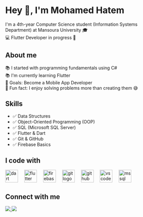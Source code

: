 <h1 align="left">Hey 👋, I'm Mohamed Hatem</h1>

<p align="left">I'm a 4th-year Computer Science student (Information Systems Department) at Mansoura University 🎓
<br>💻 Flutter Developer in progress 🚀</p>

<h2 align="left">About me</h2>

<p align="left"> 
📚 I started with programming fundamentals using C# <br>
📚 I'm currently learning Flutter <br>
🎯 Goals: Become a Mobile App Developer <br>
🎲 Fun fact: I enjoy solving problems more than creating them 😅
</p>

<h2 align="left">Skills</h2>

- ✅ Data Structures  
- ✅ Object-Oriented Programming (OOP)  
- ✅ SQL (Microsoft SQL Server)  
- ✅ Flutter & Dart  
- ✅ Git & GitHub  
- ✅ Firebase Basics  

<h2 align="left">I code with</h2>

<div align="left">
  <img src="https://cdn.jsdelivr.net/gh/devicons/devicon/icons/dart/dart-original.svg" height="40" alt="dart logo"  />
  <img width="12" />
  <img src="https://cdn.jsdelivr.net/gh/devicons/devicon/icons/flutter/flutter-original.svg" height="40" alt="flutter logo"  />
  <img width="12" />
  <img src="https://cdn.jsdelivr.net/gh/devicons/devicon/icons/firebase/firebase-plain.svg" height="40" alt="firebase logo"  />
  <img width="12" />
  <img src="https://cdn.jsdelivr.net/gh/devicons/devicon/icons/git/git-original.svg" height="40" alt="git logo"  />
  <img width="12" />
  <img src="https://cdn.jsdelivr.net/gh/devicons/devicon/icons/github/github-original.svg" height="40" alt="github logo"  />
  <img width="12" />
  <img src="https://cdn.jsdelivr.net/gh/devicons/devicon/icons/vscode/vscode-original.svg" height="40" alt="vscode logo"  />
  <img width="12" />
  <img src="https://cdn.jsdelivr.net/gh/devicons/devicon/icons/microsoftsqlserver/microsoftsqlserver-plain.svg" height="40" alt="mssql logo" />
</div>

<h2 align="left">Connect with me</h2>

<p align="left">
  <a href="https://github.com/mO7MeD11" target="_blank">
    <img src="https://img.shields.io/badge/GitHub-333333?style=for-the-badge&logo=github&logoColor=white" />
  </a>
  <a href="mailto:mohm77778727@gmail.com" target="_blank">
    <img src="https://img.shields.io/badge/Email-D14836?style=for-the-badge&logo=gmail&logoColor=white" />
  </a>
</p>
